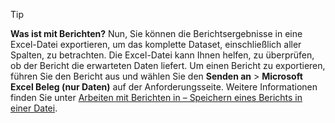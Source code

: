> [!TIP]
> **Was ist mit Berichten?** Nun, Sie können die Berichtsergebnisse in eine Excel-Datei exportieren, um das komplette Dataset, einschließlich aller Spalten, zu betrachten. Die Excel-Datei kann Ihnen helfen, zu überprüfen, ob der Bericht die erwarteten Daten liefert. Um einen Bericht zu exportieren, führen Sie den Bericht aus und wählen Sie den **Senden an** > **Microsoft Excel Beleg (nur Daten)** auf der Anforderungsseite. Weitere Informationen finden Sie unter [Arbeiten mit Berichten in – Speichern eines Berichts in einer Datei](../ui-work-report.md#saving-a-report-to-a-file).